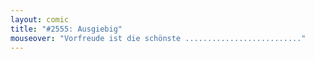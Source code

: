 ```yaml
---
layout: comic
title: "#2555: Ausgiebig"
mouseover: "Vorfreude ist die schönste .........................."
---
```

